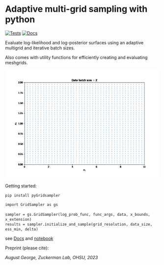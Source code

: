 # Adaptive multi-grid sampling with python
[![Tests](https://github.com/ZuckermanLab/pyGridSampler/actions/workflows/python-package.yml/badge.svg)](https://github.com/ZuckermanLab/pyGridSampler/actions/workflows/python-package.yml)
[![Docs](https://github.com/ZuckermanLab/pyGridSampler/actions/workflows/setup-docs.yml/badge.svg)](https://github.com/ZuckermanLab/pyGridSampler/actions/workflows/setup-docs.yml)

Evaluate log-likelihood and log-posterior surfaces using an adaptive multigrid and iterative batch sizes. 

Also comes with utility functions for efficiently creating and evaluating meshgrids.


![grab-landing-page](https://github.com/ZuckermanLab/pyGridSampler/blob/main/docs/animation_test.gif)

Getting started:
```
pip install pyGridsampler
```

```
import GridSampler as gs

sampler = gs.GridSampler(log_prob_func, func_args, data, x_bounds, x_extension)
results = sampler.initialize_and_sample(grid_resolution, data_size, ess_min, delta)
```
see [Docs](https://zuckermanlab.github.io/pyGridSampler/pyGridSampler.html) and [notebook](https://github.com/ZuckermanLab/pyGridSampler/blob/main/example/2d_example.ipynb)


Preprint (please cite):

*August George, Zuckerman Lab, OHSU, 2023*

